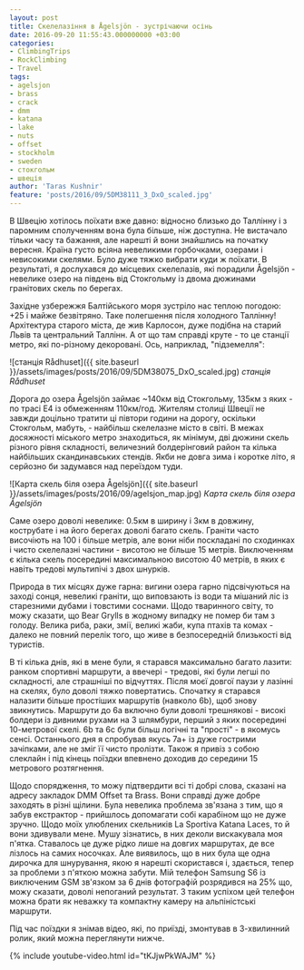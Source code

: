 ```yaml
---
layout: post
title: Скелелазіння в Ågelsjön - зустрічаючи осінь
date: 2016-09-20 11:55:43.000000000 +03:00
categories:
- ClimbingTrips
- RockClimbing
- Travel
tags:
- agelsjon
- brass
- crack
- dmm
- katana
- lake
- nuts
- offset
- stockholm
- sweden
- стокгольм
- швеція
author: 'Taras Kushnir'
feature: 'posts/2016/09/5DM38111_3_DxO_scaled.jpg'
---
```


В Швецію хотілось поїхати вже давно: відносно близько до Таллінну і з паромним сполученням вона була більше, ніж доступна. Не вистачало тільки часу та бажання, але нарешті й вони знайшлись на початку вересня. Країна густо всіяна невеликими горбочками, озерами і невисокими скелями. Було дуже тяжко вибрати куди ж поїхати. В результаті, я дослухався до місцевих скелелазів, які порадили Ågelsjön - невелике озеро на південь від Стокгольму із двома дюжинами гранітових скель по берегах.

<!--more-->

Західне узбережжя Балтійського моря зустріло нас теплою погодою: +25 і майже безвітряно. Таке полегшення після холодного Таллінну! Архітектура старого міста, де жив Карлосон, дуже подібна на старий Львів та центральний Таллінн. А от що там справді круте - то це станції метро, які по-різному декоровані. Ось, наприклад, "підземелля":

![станція Rådhuset]({{ site.baseurl }}/assets/images/posts/2016/09/5DM38075_DxO_scaled.jpg)
*станція Rådhuset*

Дорога до озера Ågelsjön займає ~140км від Стокгольму, 135км з яких - по трасі Е4 із обмеженням 110км/год. Жителям столиці Швеції не завжди доцільно тратити ці півтори години на дорогу, оскільки Стокгольм, мабуть, - найбільш скелелазне місто в світі. В межах досяжності міського метро знаходиться, як мінімум, дві дюжини скель різного рівня складності, величезний болдерінговий район та кілька найбільших скандинавських стендів. Якби не довга зима і коротке літо, я серйозно би задумався над переїздом туди.

![Карта скель біля озера Ågelsjön]({{ site.baseurl }}/assets/images/posts/2016/09/agelsjon_map.jpg)
*Карта скель біля озера Ågelsjön*

Саме озеро доволі невелике: 0.5км в ширину і 3км в довжину, кострубате і на його берегах доволі багато скель. Граніти часто височіють на 100 і більше метрів, але вони ніби поскладані по сходинках і чисто скелелазні частини - висотою не більше 15 метрів. Виключенням є кілька скель посередині максимальною висотою 40 метрів, в яких є навіть тредові мультипічі з двох шнурків.

Природа в тих місцях дуже гарна: вигини озера гарно підсвічуються на заході сонця, невеликі граніти, що виповзають із води та мішаний ліс із старезними дубами і товстими соснами. Щодо тваринного світу, то можу сказати, що Bear Grylls в жодному випадку не помер би там з голоду. Велика риба, раки, змії, великі жаби, купа птахів та комах - далеко не повний перелік того, що живе в безпосередній близькості від туристів.

В ті кілька днів, які в мене були, я старався максимально багато лазити: ранком спортивні маршрути, а ввечері - тредові, які були легші по складності, але страшніші по відчуттях. Після моєї довгої паузи у лазінні на скелях, було доволі тяжко повертатись. Спочатку я старався налазити більше простіших маршрутів (навколо 6b), щоб знову звикнутись. Маршрути до 6а включно були доволі трешнякові - високі болдери із дивними рухами на 3 шлямбури, перший з яких посередині 10-метрової скелі. 6b та 6c були більш логічні та "прості" - в якомусь сенсі. Останнього дня я спробував якусь 7а+ із дуже гострими зачіпками, але не зміг її чисто пролізти. Також я привіз з собою слеклайн і під кінець поїздки впевнено доходив до середини 15 метрового розтягнення.

Щодо спорядження, то можу підтвердити всі ті добрі слова, сказані на адресу закладок DMM Offset та Brass. Вони справді дуже добре заходять в різні щілини. Була невелика проблема зв'язана з тим, що я забув екстрактор - прийшлось допомагати собі карабіном що не дуже зручно. Щодо моїх улюблених скельників La Sportiva Katana Laces, то й вони здивували мене. Мушу зізнатись, в них деколи вискакувала моя п'ятка. Ставалось це дуже рідко лише на довгих маршрутах, де все лізлось на самих носочках. Але виявилось, що в них була ще одна дирочка для шнурування, якою я нарешті скористався і, здається, тепер за проблеми з п'яткою можна забути. Мій телефон Samsung S6 із виключеним GSM зв'язком за 6 днів фотографій розрядився на 25% що, можу сказати, доволі непоганий результат. З таким успіхом цей телефон можна брати як неважку та компактну камеру на альпіністські маршрути.

Під час поїздки я знімав відео, які, по приїзді, змонтував в 3-хвилинний ролик, який можна переглянути нижче.

{% include youtube-video.html id="tKJjwPkWAJM" %}
